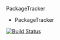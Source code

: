 PackageTracker

- PackageTracker

[![Build Status](https://travis-ci.org/macleod2486/PackageTracker?branch=master)](https://travis-ci.org/macleod2486/PackageTracker)
